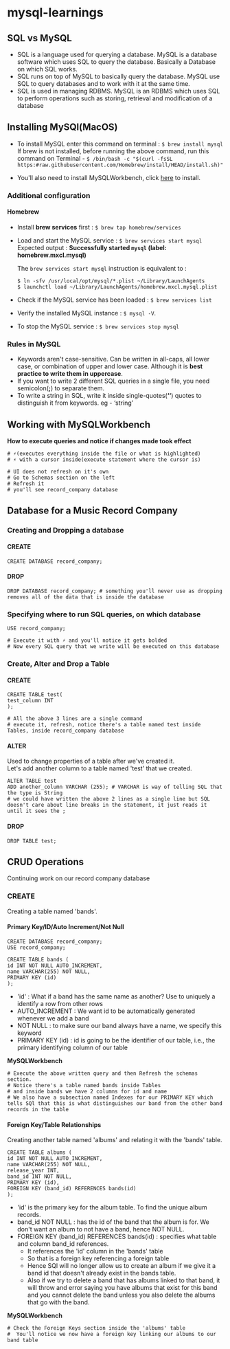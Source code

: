 # mysql-learnings

## SQL vs MySQL

- SQL is a language used for querying a database. MySQL is a database software which uses SQL to query the database. Basically a Database on which SQL works.
- SQL runs on top of MySQL to basically query the database. MySQL use SQL to query databases and to work with it at the same time.
- SQL is used in managing RDBMS. MySQL is an RDBMS which uses SQL to perform operations such as storing, retrieval and modification of a database

## Installing MySQl(MacOS)

- To install MySQL enter this command on terminal : `$ brew install mysql`  
If brew is not installed, before running the above command, run this command on Terminal - `$ /bin/bash -c "$(curl -fsSL https:#raw.githubusercontent.com/Homebrew/install/HEAD/install.sh)"`

- You'll also need to install MySQLWorkbench, click [here](https:#dev.mysql.com/downloads/workbench/) to install.

### Additional configuration

#### **Homebrew**

- Install **brew services** first : `$ brew tap homebrew/services`
- Load and start the MySQL service : `$ brew services start mysql`  
Expected output : **Successfully started `mysql` (label: homebrew.mxcl.mysql)**
    
    The `brew services start mysql` instruction is equivalent to :
    
    ```
    $ ln -sfv /usr/local/opt/mysql/*.plist ~/Library/LaunchAgents
    $ launchctl load ~/Library/LaunchAgents/homebrew.mxcl.mysql.plist
    
    ```
    
- Check if the MySQL service has been loaded : `$ brew services list`
- Verify the installed MySQL instance : `$ mysql -V`.  
- To stop the MySQL service : `$ brew services stop mysql`

### Rules in MySQL

- Keywords aren't case-sensitive. Can be written in all-caps, all lower case, or combination of upper and lower case. Although it is **best practice to write them in uppercase**.   
- If you want to write 2 different SQL queries in a single file, you need semicolon(**;**) to separate them.
- To write a string in SQL, write it inside single-quotes(**‘‘**) quotes to distinguish it from keywords. eg - ‘string’

## Working with MySQLWorkbench
**How to execute queries and notice if changes made took effect**
```
# ⚡️(executes everything inside the file or what is highlighted) 
# ⚡️ with a cursor inside(execute statement where the cursor is)

# UI does not refresh on it's own
# Go to Schemas section on the left
# Refresh it
# you'll see record_company database
```

## Database for a Music Record Company

### Creating and Dropping a database
#### CREATE
```
CREATE DATABASE record_company;
```
#### DROP
```
DROP DATABASE record_company; # something you'll never use as dropping removes all of the data that is inside the database
```

### Specifying where to run SQL queries, on which database
```
USE record_company;

# Execute it with ⚡️ and you'll notice it gets bolded
# Now every SQL query that we write will be executed on this database
```

### Create, Alter and Drop a Table
#### CREATE
```
CREATE TABLE test(
test_column INT
);

# All the above 3 lines are a single command
# execute it, refresh, notice there's a table named test inside Tables, inside record_company database
```
#### ALTER
Used to change properties of a table after we've created it.  
Let's add another column to a table named 'test' that we created.
```
ALTER TABLE test
ADD another_column VARCHAR (255); # VARCHAR is way of telling SQL that the type is String
# we could have written the above 2 lines as a single line but SQL doesn't care about line breaks in the statement, it just reads it until it sees the ;
```
#### DROP
```
DROP TABLE test;
```

## CRUD Operations

Continuing work on our record company database

### CREATE
Creating a table named 'bands'.
#### Primary Key/ID/Auto Increment/Not Null
```
CREATE DATABASE record_company;
USE record_company;

CREATE TABLE bands (
id INT NOT NULL AUTO_INCREMENT,
name VARCHAR(255) NOT NULL,
PRIMARY KEY (id)
);
```
- 'id' : What if a band has the same name as another? Use to uniquely a identify a row from other rows
- AUTO_INCREMENT : We want id to be automatically generated whenever we add a band
- NOT NULL : to make sure our band always have a name, we specify this keyword
- PRIMARY KEY (id) : id is going to be the identifier of our table, i.e., the primary identifying column of our table

**MySQLWorkbench**
```
# Execute the above written query and then Refresh the schemas section.
# Notice there's a table named bands inside Tables 
# and inside bands we have 2 columns for id and name
# We also have a subsection named Indexes for our PRIMARY KEY which tells SQl that this is what distinguishes our band from the other band records in the table 
```

#### Foreign Key/Table Relationships
Creating another table named 'albums' and relating it with the 'bands' table.
```
CREATE TABLE albums (
id INT NOT NULL AUTO_INCREMENT,
name VARCHAR(255) NOT NULL,
release_year INT,
band_id INT NOT NULL, 
PRIMARY KEY (id), 
FOREIGN KEY (band_id) REFERENCES bands(id) 
);
``` 
- 'id' is the primary key for the album table. To find the unique album records.
- band_id NOT NULL : has the id of the band that the album is for. We don't want an album to not have a band, hence NOT NULL. 
- FOREIGN KEY (band_id) REFERENCES bands(id) : specifies what table and column band_id references.
    - It references the 'id' column in the 'bands' table
    - So that is a foreign key referencing a foreign table
    - Hence SQl will no longer allow us to create an album if we give it a band id that doesn't already exist in the bands table.
    - Also if we try to delete a band that has albums linked to that band, it will throw and error saying you have albums that exist for this band and you cannot delete the band unless you also delete the albums that go with the band.

**MySQLWorkbench**
```
# Check the Foreign Keys section inside the 'albums' table
#  You'll notice we now have a foreign key linking our albums to our band table
```